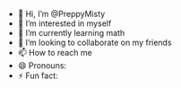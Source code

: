 - 👋 Hi, I’m @PreppyMisty
- 👀 I’m interested in myself
- 🌱 I’m currently learning math
- 💞️ I’m looking to collaborate on my friends
- 📫 How to reach me 
- 😄 Pronouns:
- ⚡ Fun fact: 

<!---
PreppyMisty/PreppyMisty is a ✨ special ✨ repository because its `README.md` (this file) appears on your GitHub profile.
You can click the Preview link to take a look at your changes.
--->
